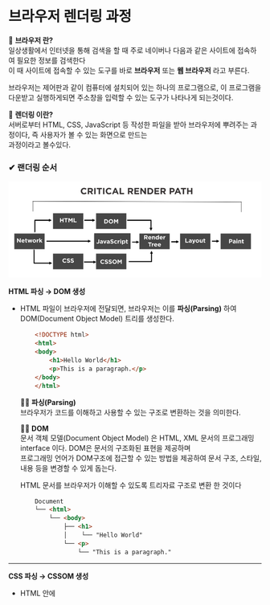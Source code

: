 # 브라우저 렌더링 과정
  
  📌 **브라우저 란?**  
  일상생활에서 인터넷을 통해 검색을 할 때 주로 네이버나 다음과 같은 사이트에 접속하여 필요한 정보를 검색한다  
  이 때 사이트에 접속할 수 있는 도구를 바로 **브라우저** 또는 **웹 브라우저** 라고 부른다.  

  브라우저는 제어판과 같이 컴퓨터에 설치되어 있는 하나의 프로그램으로, 이 프로그램을 다운받고 실행하게되면 주소창을 입력할 수 있는  도구가 나타나게 되는것이다.  

  📌 **렌더링 이란?**  
  서버로부터 HTML, CSS, JavaScript 등 작성한 파일을 받아 브라우저에 뿌려주는 과정이다, 즉 사용자가 볼 수 있는 화면으로 만드는  
  과정이라고 볼수있다.  
   
  ### ✔ 랜더링 순서  

  <img src="/study\assets\render-path.png" />    

  **HTML 파싱 → DOM 생성**  
  - HTML 파일이 브라우저에 전달되면, 브라우저는 이를 **파싱(Parsing)** 하여 DOM(Document Object Model) 트리를 생성한다.    

    ```HTML
        <!DOCTYPE html>
        <html>
        <body>
            <h1>Hello World</h1>
            <p>This is a paragraph.</p>
        </body>
        </html>
    ```  
    
    📌📌 **파싱(Parsing)**   
    브라우저가 코드를 이해하고 사용할 수 있는 구조로 변환하는 것을 의미한다.     
    
    📌📌 **DOM**    
    문서 객체 모델(Document Object Model) 은 HTML, XML 문서의 프로그래밍 interface 이다. DOM은 문서의 구조화된 표현을 제공하며  
    프로그래밍 언어가 DOM구조에 접근할 수 있는 방법을 제공하여 문서 구조, 스타일, 내용 등을 변경할 수 있게 돕는다.  
    
    HTML 문서를 브라우저가 이해할 수 있도록 트리자료 구조로 변환 한 것이다  

    ```HTML  
        Document  
        └── <html>  
            └── <body>  
                ├── <h1>  
                │    └── "Hello World"  
                └── <p>  
                    └── "This is a paragraph."  

    ```  

  ---  

  **CSS 파싱 → CSSOM 생성**    
  - HTML 안에 <style> 태그나 외부 CSS 파일이 연결되어 있으면, 브라우저는 이를 파싱하여 CSSOM(CSS Object Model) 트리를 생성한다.    

     ```CSS
        h1 {
            color: blue;
        }
        p {
        font-size: 16px;
        }
    ```  
    📌 **CSSOM**    
    CSS 규칙을 트리 형태로 나타낸 것이다   

    ```less  
        Stylesheet  
        ├── h1: color: blue  
        └── p: font-size: 16px  
    ```

  ---

  **DOM + CSSOM → 렌더 트리(Render Tree) 생성**  
    
  <img src="/study\assets\render-tree.png" />  
    
  - DOM트리와 CSSOM트리를 결합하여 렌더 트리를 생성한다.  
  - display: none처럼 화면에 표시되지 않는 요소는 렌더 트리에 포함되지 않는다  
  
    📌 **렌더 트리**    
    렌더 트리는 화면에 실제로 표시될 요소와 스타일을 결정한다  
  
    ```less  
        Render Tree  
        ├── h1: color: blue  
        └── p: font-size: 16px  
    ```  

  ---  

  **레이아웃(Layout)**    
  - 렌더 트리의 각 요소가 화면에서 어디에 배치될지 계산한다.  
  - 요소의 크기, 위치 등을 결정하는 단계로, 이를 **레이아웃 단계**라고 한다.  

  ---

  **페인트(Paint)** 
  - 각 요소를 화면에 그리기 위한 픽셀 데이터를 생성한다.  
  - 색상, 글꼴, 그림자, 이미지 등을 기반으로 화면에 그릴 준비를 한다.  

    📌📌 **픽셀데이터**
    브라우저가 화면에 요소를 실제로 그리기 위해 생성하는 정보, 화면에 표시될 요소들의 색상, 모양, 텍스처 등을  
    픽셀 단위로 변환한 정보이다.     

  ---

  **합성 및 렌더링 (Compositing)**   
  - 사용자가 보는 최종 하면이 이 단계에서 만들어진다.  

  ---

  **✔ 랜더링 과정 요약**  

  1. HTML과 CSS 파싱 - DOM과 CSSOM 생성  
  2. 렌더 트리 생성 - DOM과 CSSOM을 결합  
  3. 레이아웃 - 요소의 위치와 크기 계산  
  4. 페인트 - 화면에 표시할 픽셀 정보 생성  
  5. 합성 및 렌더링 - 최종 화면 출력  


